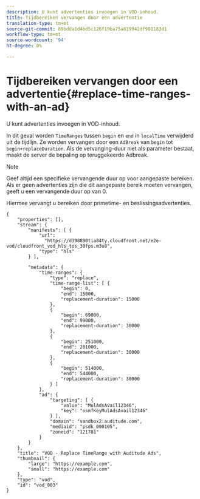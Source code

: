 ```yaml
---
description: U kunt advertenties invoegen in VOD-inhoud.
title: Tijdbereiken vervangen door een advertentie
translation-type: tm+mt
source-git-commit: 89bdda1d4bd5c126f19ba75a819942df901183d1
workflow-type: tm+mt
source-wordcount: '94'
ht-degree: 0%

---
```



# Tijdbereiken vervangen door een advertentie{#replace-time-ranges-with-an-ad}

U kunt advertenties invoegen in VOD-inhoud.

In dit geval worden `TimeRanges` tussen `begin` en `end` in `localTime` verwijderd uit de tijdlijn. Ze worden vervangen door een `AdBreak` van `begin` tot `begin+replaceDuration`. Als de vervanging-duur niet als parameter bestaat, maakt de server de bepaling op teruggekeerde Adbreak.

>[!NOTE]
>
>Geef altijd een specifieke vervangende duur op voor aangepaste bereiken. Als er geen advertenties zijn die dit aangepaste bereik moeten vervangen, geeft u een vervangende duur op van 0.

Hiermee vervangt u bereiken door primetime- en beslissingsadvertenties.

```
{   
    "properties": [],
    "stream": {
        "manifests": [ {
            "url": 
              "https://d398890tia84ty.cloudfront.net/e2e-vod/cloudfront_vod_hls_tos_30fps.m3u8",
            "type": "hls"
        } ],
                 
        "metadata": {
            "time-ranges": {
                "type": "replace",
                "time-range-list": [ {
                    "begin": 0,
                    "end": 15000,
                    "replacement-duration": 15000 
                },
                {
                    "begin": 69000,
                    "end": 99000,
                    "replacement-duration": 30000
                },
                {
                    "begin": 251000,
                    "end": 281000,
                    "replacement-duration": 30000
                },
                {
                    "begin": 514000,
                    "end": 544000,
                    "replacement-duration": 30000
                } ]
            },
            "ad": {
                "targeting": [ {
                    "value": "MulAdsAvail12346",
                    "key": "osmfKeyMulAdsAvail12346"
                } ],
                "domain": "sandbox2.auditude.com",
                "mediaid": "psdk_000105",
                "zoneid": "121781"
            }     
        }
    },   
    "title": "VOD - Replace TimeRange with Auditude Ads",
    "thumbnail": {
        "large": "https://example.com",
        "small": "https://example.com"
    },
    "type": "vod",
    "id": "vod_003"
}
```

